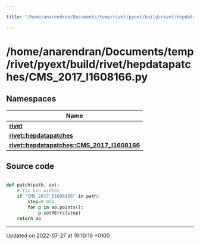 ```yaml
---

title: "/home/anarendran/Documents/temp/rivet/pyext/build/rivet/hepdatapatches/CMS_2017_I1608166.py"

---
```


# /home/anarendran/Documents/temp/rivet/pyext/build/rivet/hepdatapatches/CMS_2017_I1608166.py



## Namespaces

| Name           |
| -------------- |
| **[rivet](http://example.org/namespaces/namespacerivet/)**  |
| **[rivet::hepdatapatches](http://example.org/namespaces/namespacerivet_1_1hepdatapatches/)**  |
| **[rivet::hepdatapatches::CMS_2017_I1608166](http://example.org/namespaces/namespacerivet_1_1hepdatapatches_1_1cms__2017__i1608166/)**  |




## Source code

```python

def patch(path, ao):
    # fix bin widths
    if "CMS_2017_I1608166" in path:
        step=0.025
        for p in ao.points():
            p.setXErrs(step)
    return ao
```


-------------------------------

Updated on 2022-07-27 at 19:10:16 +0100
